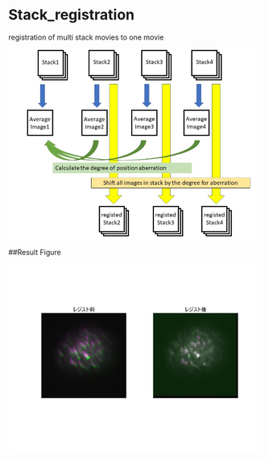 # Stack_registration
registration of multi stack movies to one movie

<img src="doc/abstract.jpg" width="800" align="below">



##Result Figure

<img src="doc/demo.jpg" width="800" align="below">

